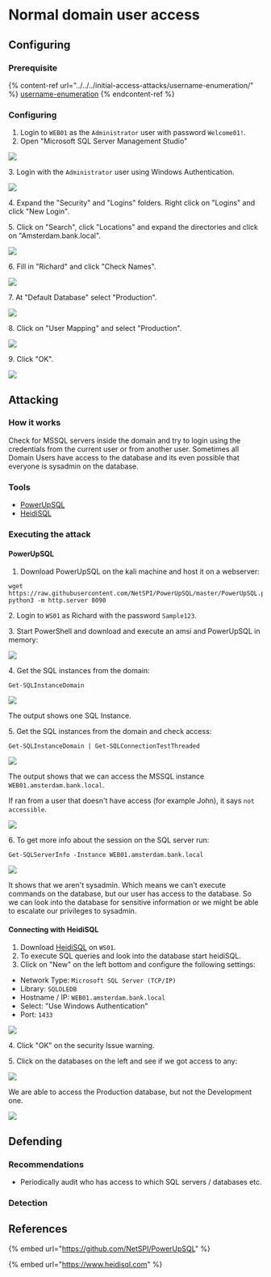 # Normal domain user access

## Configuring

### Prerequisite&#x20;

{% content-ref url="../../../initial-access-attacks/username-enumeration/" %}
[username-enumeration](../../../initial-access-attacks/username-enumeration/)
{% endcontent-ref %}

### Configuring

1. Login to `WEB01` as the `Administrator` user with password `Welcome01!`.
2. Open "Microsoft SQL Server Management Studio"

![](<../../../../.gitbook/assets/image (65) (1) (1) (1) (1) (1) (1) (1) (1).png>)

3\. Login with the `Administrator` user using Windows Authentication.

![](<../../../../.gitbook/assets/image (63) (1) (1) (1) (1) (1) (1).png>)

4\. Expand the "Security" and "Logins" folders. Right click on "Logins" and click "New Login".

5\. Click on "Search", click "Locations" and expand the directories and click on "Amsterdam.bank.local".

![](<../../../../.gitbook/assets/image (60) (1) (1) (1) (1) (1) (1) (1).png>)

6\. Fill in "Richard" and click "Check Names".

![](<../../../../.gitbook/assets/image (64) (1) (1) (1) (1) (1) (1) (1) (1) (1) (1).png>)

7\. At "Default Database" select "Production".

![](<../../../../.gitbook/assets/image (47) (1) (1) (1) (1).png>)

8\. Click on "User Mapping" and select "Production".

![](<../../../../.gitbook/assets/image (13) (1) (1) (1) (1) (1) (1) (1) (1) (1).png>)

9\. Click "OK".

![](<../../../../.gitbook/assets/image (32) (1) (1) (1) (1) (1) (1) (1).png>)

## Attacking

### How it works

Check for MSSQL servers inside the domain and try to login using the credentials from the current user or from another user. Sometimes all Domain Users have access to the database and its even possible that everyone is sysadmin on the database.

### Tools

* [PowerUpSQL](https://github.com/NetSPI/PowerUpSQL)
* [HeidiSQL](https://www.heidisql.com/)

### Executing the attack

#### PowerUpSQL

1. Download PowerUpSQL on the kali machine and host it on a webserver:

```
wget https://raw.githubusercontent.com/NetSPI/PowerUpSQL/master/PowerUpSQL.ps1
python3 -m http.server 8090
```

2\. Login to `WS01` as Richard with the password `Sample123`.

3\. Start PowerShell and download and execute an amsi and PowerUpSQL in memory:

![](<../../../../.gitbook/assets/image (49) (1) (1).png>)

4\. Get the SQL instances from the domain:

```
Get-SQLInstanceDomain
```

![](<../../../../.gitbook/assets/image (51) (1) (1) (1) (1).png>)

The output shows one SQL Instance.

5\. Get the SQL instances from the domain and check access:

```
Get-SQLInstanceDomain | Get-SQLConnectionTestThreaded
```

![](<../../../../.gitbook/assets/image (19) (1) (1) (1) (1) (1) (1) (1).png>)

The output shows that we can access the MSSQL instance `WEB01.amsterdam.bank.local`.

If ran from a user that doesn't have access (for example John), it says `not accessible`.

![](<../../../../.gitbook/assets/image (52) (1) (1) (1) (1) (1) (1).png>)

6\. To get more info about the session on the SQL server run:

```
Get-SQLServerInfo -Instance WEB01.amsterdam.bank.local
```

![](<../../../../.gitbook/assets/image (67) (1) (1) (1) (1) (1) (1) (1) (1) (1).png>)

It shows that we aren't sysadmin. Which means we can't execute commands on the database, but our user has access to the database. So we can look into the database for sensitive information or we might be able to escalate our privileges to sysadmin.

#### Connecting with HeidiSQL

1. Download [HeidiSQL](https://www.heidisql.com/download.php?download=portable-64) on `WS01`.
2. To execute SQL queries and look into the database start heidiSQL.
3. Click on "New" on the left bottom and configure the following settings:

* Network Type: `Microsoft SQL Server (TCP/IP)`
* Library: `SQLOLEDB`
* Hostname / IP: `WEB01.amsterdam.bank.local`
* Select: "Use Windows Authentication"
* Port: `1433`

![](<../../../../.gitbook/assets/image (47) (1) (1) (1).png>)

4\. Click "OK" on the security Issue warning.

5\. Click on the databases on the left and see if we got access to any:

![](<../../../../.gitbook/assets/image (66) (1) (1) (1) (1) (1) (1) (1) (1).png>)

We are able to access the Production database, but not the Development one.

![](<../../../../.gitbook/assets/image (14) (1) (1) (1) (1) (1) (1).png>)

## Defending

### Recommendations

* Periodically audit who has access to which SQL servers / databases etc.

### Detection



## References

{% embed url="https://github.com/NetSPI/PowerUpSQL" %}

{% embed url="https://www.heidisql.com" %}
